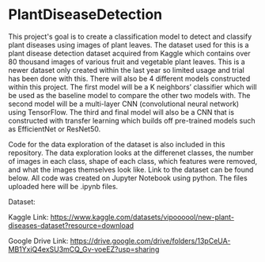 # PlantDiseaseDetection
This project's goal is to create a classification model to detect and classify plant diseases using images of plant leaves. The dataset used for this is a plant disease detection dataset acquired from Kaggle which contains over 80 thousand images of various fruit and vegetable plant leaves. This is a newer dataset only created within the last year so limited usage and trial has been done with this. There will also be 4 different models constructed within this project. The first model will be a K neighbors’ classifier which will be used as the baseline model to compare the other two models with. The second model will be a multi-layer CNN (convolutional neural network) using TensorFlow. The third and final model will also be a CNN that is constructed with transfer learning which builds off pre-trained models such as EfficientNet or ResNet50. 

Code for the data exploration of the dataset is also included in this repository. The data exploration looks at the differenet classes, the number of images in each class, shape of each class, which features were removed, and what the images themselves look like. Link to the dataset can be found below. All code was created on Jupyter Notebook using python. The files uploaded here will be .ipynb files.

Dataset:

Kaggle Link: https://www.kaggle.com/datasets/vipoooool/new-plant-diseases-dataset?resource=download

Google Drive Link: https://drive.google.com/drive/folders/13pCeUA-MB1YxiQ4exSU3mCQ_Gv-voeEZ?usp=sharing

